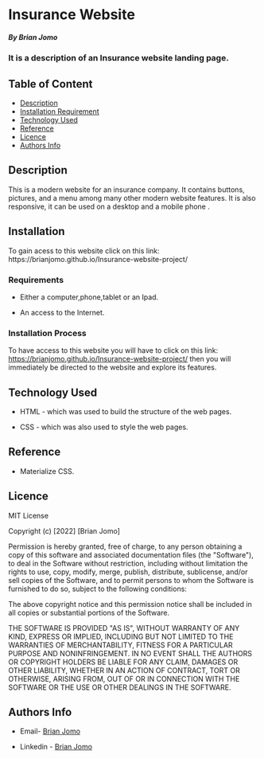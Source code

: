 # Insurance Website

##### By Brian Jomo
### It is a description of an Insurance website landing page.

## Table of Content

+ [Description](#description)
+ [Installation Requirement](#Installation)
+ [Technology Used](#technology-used)
+ [Reference](#reference)
+ [Licence](#licence)
+ [Authors Info](#author-Info)

## Description
<p>This is  a modern website for an insurance company. It contains buttons, pictures, and a menu among many other modern website features. It is also responsive, it can be used on a desktop and a mobile phone .</p>

## Installation
<p>To gain acess to this website click on this link: https://brianjomo.github.io/Insurance-website-project/ </p>

### Requirements

* Either a computer,phone,tablet or an Ipad.

* An access to the Internet.

### Installation Process

To have access to this website you will have to click on this link: https://brianjomo.github.io/Insurance-website-project/ then you will immediately be directed to the website and explore its features.

## Technology Used

* HTML - which was used to build the structure of the web pages.

* CSS - which was also used to style the web pages.

## Reference

* Materialize CSS.

## Licence

MIT License

Copyright (c) [2022] [Brian Jomo]

Permission is hereby granted, free of charge, to any person obtaining a copy
of this software and associated documentation files (the "Software"), to deal
in the Software without restriction, including without limitation the rights
to use, copy, modify, merge, publish, distribute, sublicense, and/or sell
copies of the Software, and to permit persons to whom the Software is
furnished to do so, subject to the following conditions:

The above copyright notice and this permission notice shall be included in all
copies or substantial portions of the Software.

THE SOFTWARE IS PROVIDED "AS IS", WITHOUT WARRANTY OF ANY KIND, EXPRESS OR
IMPLIED, INCLUDING BUT NOT LIMITED TO THE WARRANTIES OF MERCHANTABILITY,
FITNESS FOR A PARTICULAR PURPOSE AND NONINFRINGEMENT. IN NO EVENT SHALL THE
AUTHORS OR COPYRIGHT HOLDERS BE LIABLE FOR ANY CLAIM, DAMAGES OR OTHER
LIABILITY, WHETHER IN AN ACTION OF CONTRACT, TORT OR OTHERWISE, ARISING FROM,
OUT OF OR IN CONNECTION WITH THE SOFTWARE OR THE USE OR OTHER DEALINGS IN THE
SOFTWARE.


## Authors Info

-   Email- [Brian Jomo](mailto:Brianofficial39@gmail.com)

-   Linkedin - [Brian Jomo](https://www.linkedin.com/in/brian-jomo/)

